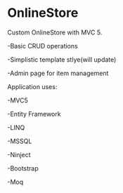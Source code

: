 # OnlineStore
Custom OnlineStore with MVC 5.

-Basic CRUD operations

-Simplistic template stlye(will update)

-Admin page for item management


Application uses:

-MVC5 

-Entity Framework

-LINQ

-MSSQL

-Ninject

-Bootstrap

-Moq
